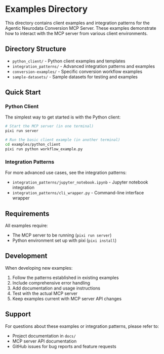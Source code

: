 # Examples Directory

This directory contains client examples and integration patterns for the Agentic
Neurodata Conversion MCP Server. These examples demonstrate how to interact with
the MCP server from various client environments.

## Directory Structure

- `python_client/` - Python client examples and templates
- `integration_patterns/` - Advanced integration patterns and examples
- `conversion-examples/` - Specific conversion workflow examples
- `sample-datasets/` - Sample datasets for testing and examples

## Quick Start

### Python Client

The simplest way to get started is with the Python client:

```bash
# Start the MCP server (in one terminal)
pixi run server

# Run the basic client example (in another terminal)
cd examples/python_client
pixi run python workflow_example.py
```

### Integration Patterns

For more advanced use cases, see the integration patterns:

- `integration_patterns/jupyter_notebook.ipynb` - Jupyter notebook integration
- `integration_patterns/cli_wrapper.py` - Command-line interface wrapper

## Requirements

All examples require:

- The MCP server to be running (`pixi run server`)
- Python environment set up with pixi (`pixi install`)

## Development

When developing new examples:

1. Follow the patterns established in existing examples
2. Include comprehensive error handling
3. Add documentation and usage instructions
4. Test with the actual MCP server
5. Keep examples current with MCP server API changes

## Support

For questions about these examples or integration patterns, please refer to:

- Project documentation in `docs/`
- MCP server API documentation
- GitHub issues for bug reports and feature requests
